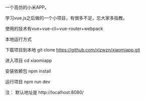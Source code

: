 一个高仿的小米APP。

学习vue.js之后做的一个小项目，有很多不足，忘大家多指教。

使用的技术有vue+vue-cli+vue-router+webpack


本地运行方式

下载项目到本地
git clone https://github.com/xlzwzn/xiaomiapp.git

进入项目
cd xiaomiapp

安装依赖包
npm install

运行项目
npm run dev

注： 默认地址是 http://localhost:8080/
